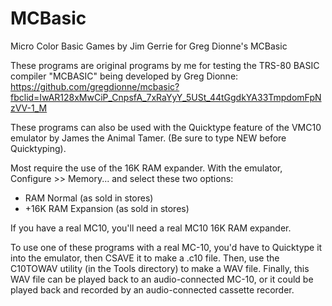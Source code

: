 # MCBasic
 Micro Color Basic Games by Jim Gerrie for Greg Dionne's MCBasic

These programs are original programs by me for testing the TRS-80 BASIC compiler "MCBASIC" being developed by Greg Dionne: https://github.com/gregdionne/mcbasic?fbclid=IwAR128xMwCiP_CnpsfA_7xRaYyY_5USt_44tGgdkYA33TmpdomFpNzVV-1_M

These programs can also be used with the Quicktype feature of the VMC10 emulator by James the Animal Tamer.  (Be sure to type NEW before Quicktyping).

Most require the use of the 16K RAM expander.  With the emulator, 
Configure >> Memory... and select these two options:
* RAM Normal (as sold in stores) 
* +16K RAM Expansion (as sold in stores)

If you have a real MC10, you'll need a real MC10 16K RAM expander.


To use one of these programs with a real MC-10, you'd have to Quicktype it into the emulator, then CSAVE it to make a .c10 file.  Then, use the C10TOWAV utility (in the Tools directory) to make a WAV file.  Finally, this WAV file can be played back to an audio-connected MC-10, or it could be played back and recorded by an audio-connected cassette recorder.
